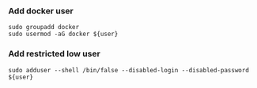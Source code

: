 
### Add docker user

    sudo groupadd docker
    sudo usermod -aG docker ${user}

### Add restricted low user

    sudo adduser --shell /bin/false --disabled-login --disabled-password ${user}
